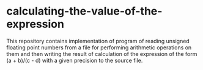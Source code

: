# calculating-the-value-of-the-expression
This repository contains implementation of program of reading unsigned floating point numbers from a file for performing arithmetic operations on them and then writing the result of calculation of the expression of the form (a + b)/(c - d) with a given precision to the source file.
